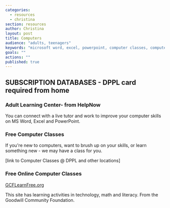 ```yaml
---
categories: 
  - resources
  - christina
section: resources
author: Christina
layout: post
title: Computers
audience: "adults, teenagers"
keywords: "microsoft word, excel, powerpoint, computer classes, computer skills, "
goals: ""
actions: ""
published: true
---
```


## SUBSCRIPTION DATABASES - DPPL card required from home

### Adult Learning Center- from HelpNow
You can connect with a live tutor and work to improve your computer skills on MS Word, Excel and PowerPoint.

### Free Computer Classes
If you're new to computers, want to brush up on your skills, or learn something new - we may have a class for you.

[link to Computer Classes @ DPPL and other locations]

### Free Online Computer Classes

[GCFLearnFree.org](http://www.gcflearnfree.org)

This site has learning activities in technology, math and literacy. From the Goodwill Community Foundation.